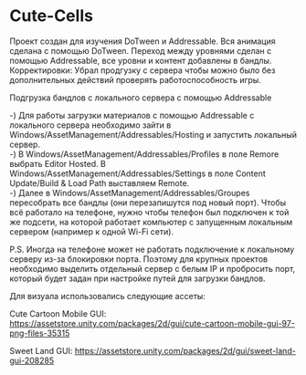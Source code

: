 # Cute-Cells

Проект создан для изучения DoTween и Addressable. 
Вся анимация сделана с помощью DoTween. 
Переход между уровнями сделан с помощью Addressable, все уровни и контент добавлены в бандлы.  
Корректировки: Убрал продгузку с сервера чтобы можно было без дополнительных действий проверять работоспособность игры.

Подгрузка бандлов с локального сервера с помощью Addressable  

-) Для работы загрузки материалов с помощью Addressable с локального сервера необходимо зайти в Windows/AssetManagement/Addressables/Hosting и запустить локальный сервер.  
-) В Windows/AssetManagement/Addressables/Profiles в поле Remore выбрать Editor Hosted. В Windows/AssetManagement/Addressables/Settings в поле Content Update/Build & Load Path выставляем Remote.  
-) Далее в Windows/AssetManagement/Addressables/Groupes пересобрать все бандлы (они перезапишутся под новый порт). Чтобы всё работало на телефоне, нужно чтобы телефон был подключен к той же подсети, на которой работает компьютер с запущенным локальным сервером (например к одной Wi-Fi сети).

P.S. Иногда на телефоне может не работать подключение к локальному серверу из-за блокировки порта. Поэтому для крупных проектов необходимо выделить отдельный сервер с белым IP и пробросить порт, который будет задан при настройке путей для загрузки бандлов.


Для визуала использовались следующие ассеты:

Cute Cartoon Mobile GUI:
https://assetstore.unity.com/packages/2d/gui/cute-cartoon-mobile-gui-97-png-files-35315

Sweet Land GUI: 
https://assetstore.unity.com/packages/2d/gui/sweet-land-gui-208285
